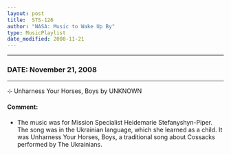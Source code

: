 ```yaml
---
layout: post
title:  STS-126
author: "NASA: Music to Wake Up By"
type: MusicPlaylist
date_modified: 2008-11-21
---
```


----
### DATE: November 21, 2008
----
⊹ Unharness Your Horses, Boys by UNKNOWN

#### Comment:
* The music was for Mission Specialist Heidemarie Stefanyshyn-Piper. The song was in the Ukrainian language, which she learned as a child. It was Unharness Your Horses, Boys, a traditional song about Cossacks performed by The Ukrainians.
